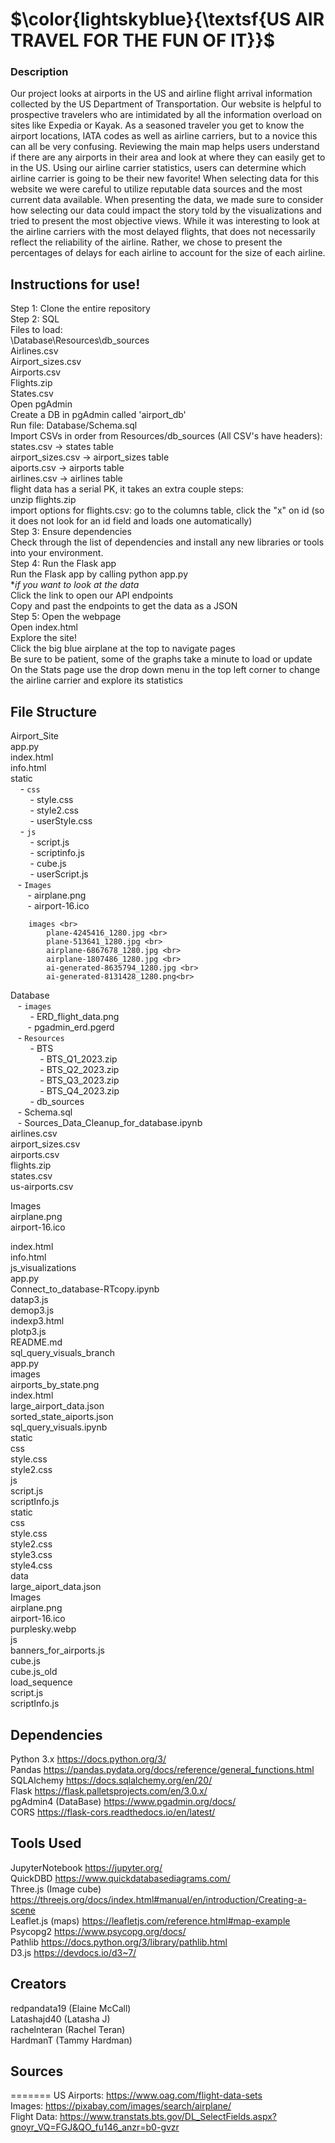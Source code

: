 #  $\color{lightskyblue}{\textsf{US AIR TRAVEL FOR THE FUN OF IT}}$

### Description
Our project looks at airports in the US and airline flight arrival information collected by the US Department of Transportation. Our website is helpful to prospective travelers who are intimidated by all the information overload on sites like Expedia or Kayak. As a seasoned traveler you get to know the airport locations, IATA codes as well as airline carriers, but to a novice this can all be very confusing. Reviewing the main map helps users understand if there are any airports in their area and look at where they can easily get to in the US. Using our airline carrier statistics, users can determine which airline carrier is going to be their new favorite!
When selecting data for this website we were careful to utilize reputable data sources and the most current data available. When presenting the data, we made sure to consider how selecting our data could impact the story told by the visualizations and tried to present the most objective views. While it was interesting to look at the airline carriers with the most delayed flights, that does not necessarily reflect the reliability of the airline. Rather, we chose to present the percentages of delays for each airline to account for the size of each airline.

## Instructions for use!
Step 1: Clone the entire repository <br>
Step 2: SQL <br>
Files to load: <br>
\Database\Resources\db_sources <br>
Airlines.csv <br>
Airport_sizes.csv <br>
Airports.csv <br>
Flights.zip <br>
States.csv <br>
Open pgAdmin <br>
Create a DB in pgAdmin called 'airport_db' <br>
Run file: Database/Schema.sql <br>
Import CSVs in order from Resources/db_sources (All CSV's have headers): <br>
states.csv -> states table <br>
airport_sizes.csv -> airport_sizes table <br>
aiports.csv -> airports table <br>
airlines.csv -> airlines table <br>
flight data has a serial PK, it takes an extra couple steps: <br>
unzip flights.zip <br>
import options for flights.csv: go to the columns table, click the "x" on id (so it does not look for an id field and loads one  automatically) <br>
Step 3: Ensure dependencies <br>
Check through the list of dependencies and install any new libraries or tools into your environment. <br>
Step 4: Run the Flask app <br>
Run the Flask app by calling python app.py <br>
**if you want to look at the data* <br>
Click the link to open our API endpoints <br>
Copy and past the endpoints to get the data as a JSON <br>
Step 5: Open the webpage <br>
Open index.html <br>
Explore the site! <br>
Click the big blue airplane at the top to navigate pages <br>
Be sure to be patient, some of the graphs take a minute to load or update <br>
On the Stats page use the drop down menu in the top left corner to change the airline carrier and explore its statistics <br>

## File Structure
Airport_Site <br>
app.py <br>
index.html <br>
info.html <br>
static <br>
&nbsp; &nbsp; - `css` <br>
            &nbsp; &nbsp;&nbsp;&nbsp;&nbsp;&nbsp; - style.css <br>
            &nbsp; &nbsp;&nbsp;&nbsp;&nbsp;&nbsp; - style2.css <br>
             &nbsp; &nbsp;&nbsp;&nbsp;&nbsp;&nbsp; - userStyle.css <br>
&nbsp; &nbsp; - `js` <br>
            &nbsp; &nbsp;&nbsp;&nbsp;&nbsp;&nbsp; - script.js <br>
            &nbsp; &nbsp;&nbsp;&nbsp;&nbsp;&nbsp; - scriptinfo.js <br>
            &nbsp; &nbsp;&nbsp;&nbsp;&nbsp;&nbsp; - cube.js <br>
            &nbsp; &nbsp;&nbsp;&nbsp;&nbsp;&nbsp; - userScript.js <br>
&nbsp;&nbsp; - `Images` <br>
&nbsp;&nbsp;&nbsp;&nbsp;&nbsp;&nbsp; - airplane.png <br>
&nbsp;&nbsp;&nbsp;&nbsp;&nbsp;&nbsp; - airport-16.ico <br>
            
        
        images <br>
            plane-4245416_1280.jpg <br>
            plane-513641_1280.jpg <br>
            airplane-6867678_1280.jpg <br>
            airplane-1807486_1280.jpg <br>
            ai-generated-8635794_1280.jpg <br>
            ai-generated-8131428_1280.png<br>
Database <br>
&nbsp;&nbsp; - `images` <br>
&nbsp; &nbsp;&nbsp;&nbsp;&nbsp;&nbsp; - ERD_flight_data.png <br>
&nbsp; &nbsp;&nbsp;&nbsp;&nbsp;&nbsp;- pgadmin_erd.pgerd <br>
&nbsp;&nbsp; - `Resources` <br>
&nbsp; &nbsp;&nbsp;&nbsp;&nbsp;&nbsp; - BTS <br>
&nbsp; &nbsp;&nbsp;&nbsp;&nbsp;&nbsp;&nbsp;&nbsp;&nbsp;&nbsp; - BTS_Q1_2023.zip <br>
&nbsp; &nbsp;&nbsp;&nbsp;&nbsp;&nbsp;&nbsp;&nbsp;&nbsp;&nbsp; - BTS_Q2_2023.zip <br>
&nbsp; &nbsp;&nbsp;&nbsp;&nbsp;&nbsp;&nbsp;&nbsp;&nbsp;&nbsp; - BTS_Q3_2023.zip <br>
&nbsp; &nbsp;&nbsp;&nbsp;&nbsp;&nbsp;&nbsp;&nbsp;&nbsp;&nbsp; - BTS_Q4_2023.zip <br>
&nbsp; &nbsp;&nbsp;&nbsp;&nbsp;&nbsp; - db_sources <br>
&nbsp;&nbsp; - Schema.sql <br>
&nbsp;&nbsp; - Sources_Data_Cleanup_for_database.ipynb <br>
            airlines.csv <br>
            airport_sizes.csv <br>
            airports.csv <br>
            flights.zip <br>
            states.csv <br>
        us-airports.csv <br>

Images <br>
    airplane.png <br>
    airport-16.ico <br>
    
index.html <br>
info.html <br>
js_visualizations <br>
    app.py <br>
    Connect_to_database-RTcopy.ipynb <br>
    datap3.js <br>
    demop3.js <br>
    indexp3.html <br>
    plotp3.js <br>
README.md <br>
sql_query_visuals_branch <br>
    app.py <br>
    images <br>
        airports_by_state.png<br>
    index.html <br>
    large_airport_data.json <br>
    sorted_state_aiports.json <br>
    sql_query_visuals.ipynb <br>
    static <br>
        css <br>
            style.css <br>
            style2.css <br>
        js <br>
            script.js <br>
            scriptInfo.js <br>
static <br>
    css <br>
        style.css <br>
        style2.css <br>
        style3.css <br>
        style4.css <br>
    data <br>
        large_aiport_data.json <br>
    Images <br>
        airplane.png <br>
        airport-16.ico <br>
        purplesky.webp <br>
    js <br>
        banners_for_airports.js <br>
        cube.js <br>
        cube.js_old <br>
        load_sequence <br>
        script.js <br>
        scriptInfo.js <br>

## Dependencies
Python 3.x https://docs.python.org/3/<br>
Pandas https://pandas.pydata.org/docs/reference/general_functions.html<br>
SQLAlchemy https://docs.sqlalchemy.org/en/20/<br>
Flask https://flask.palletsprojects.com/en/3.0.x/<br>
pgAdmin4 (DataBase) https://www.pgadmin.org/docs/<br>
CORS https://flask-cors.readthedocs.io/en/latest/<br>

## Tools Used
JupyterNotebook https://jupyter.org/<br>
QuickDBD https://www.quickdatabasediagrams.com/<br>
Three.js (Image cube) https://threejs.org/docs/index.html#manual/en/introduction/Creating-a-scene<br>
Leaflet.js (maps) https://leafletjs.com/reference.html#map-example<br>
Psycopg2 https://www.psycopg.org/docs/<br>
Pathlib https://docs.python.org/3/library/pathlib.html<br>
D3.js https://devdocs.io/d3~7/<br>

## Creators
redpandata19 (Elaine McCall)<br>
Latashajd40 (Latasha J)<br>
rachelnteran (Rachel Teran)<br>
HardmanT (Tammy Hardman)<br>
## Sources
=======
US Airports: https://www.oag.com/flight-data-sets <br>
Images: https://pixabay.com/images/search/airplane/ <br>
Flight Data: https://www.transtats.bts.gov/DL_SelectFields.aspx?gnoyr_VQ=FGJ&QO_fu146_anzr=b0-gvzr

